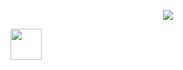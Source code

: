 <p align="center">
  <img src="https://capsule-render.vercel.app/api?text=Hey"/>
</p>
<a href="=https://www.instagram.com/mithil_.15/profilecard/?igsh=dGhzZXdienFhc2Y1">
  <img height="50" src="https://user-images.githubusercontent.com/46517096/166974368-9798f39f-1f46-499c-b14e-81f0a3f83a06.png"/>
</a>
